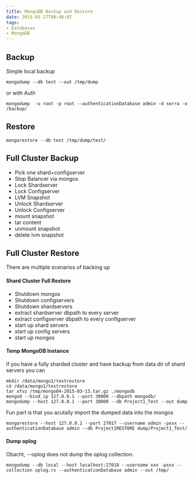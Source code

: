 ```yaml
---
title: MongoDB Backup and Restore
date: 2015-03-17T09:48:07
tags:
- Databases
- MongoDB
---
```


## Backup

Simple local backup

    mongodump --db test --out /tmp/dump

or with Auth

    mongodump  -u root -p root --authenticationDatabase admin -d serra -o /backup/

## Restore

    mongorestore --db test /tmp/dump/test/

## Full Cluster Backup

* Pick one shard+configserver
* Stop Balancer via mongos
* Lock Shardserver
* Lock Configserver
* LVM Snapshot
* Unlock Shardserver
* Unlock Configserver
* mount snapshot
* tar content
* unmount snapshot
* delete lvm snapshot

## Full Cluster Restore

There are multiple scenarios of backing up

#### Shard Cluster Full Restore

* Shutdown mongos
* Shutdown configservers
* Shutdown shardservers
* extract shardserver dbpath to every server
* extract configserver dbpath to every configserver
* start up shard servers
* start up config servers
* start up mongos

#### Temp MongoDB Instance

if you have a fully sharded cluster and have backup from data dir of shard
servers you can

    mkdir /data/mongo1/testrestore
    cd /data/mongo1/testrestore
    tar xfvz /tmp/mongo04-2015-03-13.tar.gz ./mongodb
    mongod --bind_ip 127.0.0.1 --port 30000 --dbpath mongodb/
    mongodump --host 127.0.0.1 --port 30000 --db Project1_Test --out dump

Fun part is that you acutally import the dumped data into the mongos

    mongorestore --host 127.0.0.1 --port 27017 --username admin -pxxx --authenticationDatabase admin --db Project1RESTORE dump/Project1_Test/

#### Dump oplog

Obacht, --oplog does not dump the oplog collection.

    mongodump --db local --host localhost:27018 --username xxx -pxxx --collection oplog.rs --authenticationDatabase admin --out /tmp/
